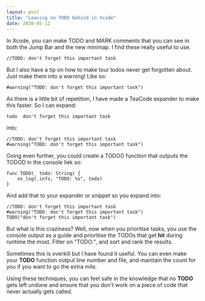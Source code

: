 ```yaml
---
layout: post
title: "Leaving no TODO behind in Xcode"
date: 2020-05-12
---
```


In Xcode, you can make TODO and MARK comments that you can see in both the Jump Bar and the new minimap.
I find these really useful to use.

    //TODO: don't forget this important task

But I also have a tip on how to make tour todos never get forgotten about. Just make them into a warning! Like so:

	#warning("TODO: don't forget this important task")

As there is a little bit of repetition, I have made a TeaCode expander to make this faster. So I can expand:

    todo  don't forget this important task

into:

    //TODO: don't forget this important task
    #warning("TODO: don't forget this important task")

Going even further, you could create a TODO() function that outputs the TODOD in the console liek so:

	func TODO(_ todo: String) {
    	os_log(.info, "TODO: %s", todo)
	}

And add that to your expander or snippet so you expand into:

	//TODO: don't forget this important task
	#warning("TODO: don't forget this important task")
	TODO("don't forget this important task")

But what is this craziness? Well, now when you prioritise tasks, you use the console output as a guide and prioritise the TODOs that get **hit** during runtime the most. Filter on "TODO:", and sort and rank the results.

Sometimes this is overkill but I have found it useful. You can even make your **TODO** function output line number and file, and maintain the count for you if you want to go the extra mile.

Using these techniques, you can feel safe in the knowledge that no **TODO** gets left undone and ensure that you don't work on a piece of code that never actually gets called.
